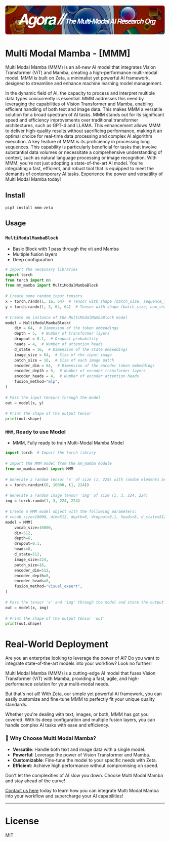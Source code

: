 [![Multi-Modality](agorabanner.png)](https://discord.gg/qUtxnK2NMf)

# Multi Modal Mamba - [MMM]
Multi Modal Mamba (MMM) is an all-new AI model that integrates Vision Transformer (ViT) and Mamba, creating a high-performance multi-modal model. MMM is built on Zeta, a minimalist yet powerful AI framework, designed to streamline and enhance machine learning model management. 

In the dynamic field of AI, the capacity to process and interpret multiple data types concurrently is essential. MMM addresses this need by leveraging the capabilities of Vision Transformer and Mamba, enabling efficient handling of both text and image data. This makes MMM a versatile solution for a broad spectrum of AI tasks. MMM stands out for its significant speed and efficiency improvements over traditional transformer architectures, such as GPT-4 and LLAMA. This enhancement allows MMM to deliver high-quality results without sacrificing performance, making it an optimal choice for real-time data processing and complex AI algorithm execution. A key feature of MMM is its proficiency in processing long sequences. This capability is particularly beneficial for tasks that involve substantial data volumes or necessitate a comprehensive understanding of context, such as natural language processing or image recognition. With MMM, you're not just adopting a state-of-the-art AI model. You're integrating a fast, efficient, and robust tool that is equipped to meet the demands of contemporary AI tasks. Experience the power and versatility of Multi Modal Mamba today!

## Install
`pip3 install mmm-zeta`


## Usage

### `MultiModalMambaBlock`
- Basic Block with 1 pass through the vit and Mamba
- Multiple fusion layers
- Deep configuration

```python
# Import the necessary libraries
import torch 
from torch import nn
from mm_mamba import MultiModalMambaBlock

# Create some random input tensors
x = torch.randn(1, 16, 64)  # Tensor with shape (batch_size, sequence_length, feature_dim)
y = torch.randn(1, 3, 64, 64)  # Tensor with shape (batch_size, num_channels, image_height, image_width)

# Create an instance of the MultiModalMambaBlock model
model = MultiModalMambaBlock(
    dim = 64,  # Dimension of the token embeddings
    depth = 5,  # Number of transformer layers
    dropout = 0.1,  # Dropout probability
    heads = 4,  # Number of attention heads
    d_state = 16,  # Dimension of the state embeddings
    image_size = 64,  # Size of the input image
    patch_size = 16,  # Size of each image patch
    encoder_dim = 64,  # Dimension of the encoder token embeddings
    encoder_depth = 5,  # Number of encoder transformer layers
    encoder_heads = 4,  # Number of encoder attention heads
    fusion_method="mlp",
)

# Pass the input tensors through the model
out = model(x, y)

# Print the shape of the output tensor
print(out.shape)

```


### `MMM`, Ready to use Model
- MMM, Fully ready to train Multi-Modal Mamba Model

```python
import torch  # Import the torch library

# Import the MMM model from the mm_mamba module
from mm_mamba.model import MMM

# Generate a random tensor 'x' of size (1, 224) with random elements between 0 and 10000
x = torch.randint(0, 10000, (1, 224))

# Generate a random image tensor 'img' of size (1, 3, 224, 224)
img = torch.randn(1, 3, 224, 224)

# Create a MMM model object with the following parameters:
# vocab_size=10000, dim=512, depth=6, dropout=0.1, heads=8, d_state=512, image_size=224, patch_size=16, encoder_dim=512, encoder_depth=6, encoder_heads=8, fusion_method="visual_expert"
model = MMM(
    vocab_size=10000,
    dim=512,
    depth=6,
    dropout=0.1,
    heads=8,
    d_state=512,
    image_size=224,
    patch_size=16,
    encoder_dim=512,
    encoder_depth=6,
    encoder_heads=8,
    fusion_method="visual_expert",
)

# Pass the tensor 'x' and 'img' through the model and store the output in 'out'
out = model(x, img)

# Print the shape of the output tensor 'out'
print(out.shape)
```

# Real-World Deployment

Are you an enterprise looking to leverage the power of AI? Do you want to integrate state-of-the-art models into your workflow? Look no further!

Multi Modal Mamba (MMM) is a cutting-edge AI model that fuses Vision Transformer (ViT) with Mamba, providing a fast, agile, and high-performance solution for your multi-modal needs. 

But that's not all! With Zeta, our simple yet powerful AI framework, you can easily customize and fine-tune MMM to perfectly fit your unique quality standards. 

Whether you're dealing with text, images, or both, MMM has got you covered. With its deep configuration and multiple fusion layers, you can handle complex AI tasks with ease and efficiency.

### :star2: Why Choose Multi Modal Mamba?

- **Versatile**: Handle both text and image data with a single model.
- **Powerful**: Leverage the power of Vision Transformer and Mamba.
- **Customizable**: Fine-tune the model to your specific needs with Zeta.
- **Efficient**: Achieve high performance without compromising on speed.

Don't let the complexities of AI slow you down. Choose Multi Modal Mamba and stay ahead of the curve!

[Contact us here](https://calendly.com/swarm-corp/30min) today to learn how you can integrate Multi Modal Mamba into your workflow and supercharge your AI capabilities!

---


# License
MIT




